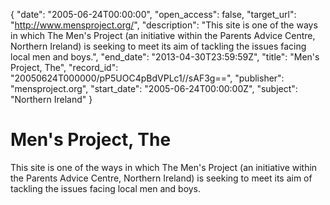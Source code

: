 {
  "date": "2005-06-24T00:00:00", 
  "open_access": false, 
  "target_url": "http://www.mensproject.org/", 
  "description": "This site is one of the ways in which The Men's Project (an initiative within the Parents Advice Centre, Northern Ireland) is seeking to meet its aim of tackling the issues facing local men and boys.", 
  "end_date": "2013-04-30T23:59:59Z", 
  "title": "Men's Project, The", 
  "record_id": "20050624T000000/pP5UOC4pBdVPLc1//sAF3g==", 
  "publisher": "mensproject.org", 
  "start_date": "2005-06-24T00:00:00Z", 
  "subject": "Northern Ireland"
}

# Men's Project, The

This site is one of the ways in which The Men's Project (an initiative within the Parents Advice Centre, Northern Ireland) is seeking to meet its aim of tackling the issues facing local men and boys.